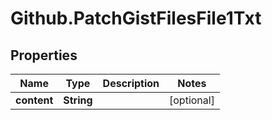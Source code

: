 # Github.PatchGistFilesFile1Txt

## Properties

Name | Type | Description | Notes
------------ | ------------- | ------------- | -------------
**content** | **String** |  | [optional] 


